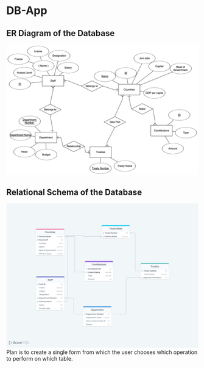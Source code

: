 # DB-App
## ER Diagram of the Database
![ERDiagram](Esses/ERD.png)
## Relational Schema of the Database
![RelationalSchema](Esses/RSchema.png)
Plan is to create a single form from which the user chooses which operation to perform on which table.
